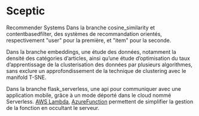# Sceptic
Recommender Systems
Dans la branche cosine_similarity et contentbasedfilter, des systèmes de recommandation orientés, respectivement "user" pour la première, et "item" pour la seconde.

Dans la branche embeddings, une étude des données, notamment la densité des catégories d’articles, ainsi qu’une étude d’optimisation du taux d’apprentissage de la clusterisation des 
données par plusieurs algorithmes, sans exclure un approfondissement de la technique de clustering avec le manifold T-SNE.

Dans la branche flask_serverless, une api pour communiquer avec une application mobile, grâce à un mode déporté dans le cloud nommé Serverless. [AWS Lambda](https://aws.amazon.com/lambda), 
[AzureFunction](https://docs.microsoft.com/en-us/azure/azure-functions/functions-overview) permettent de simplifier la gestion de la fonction en occultant le serveur.


